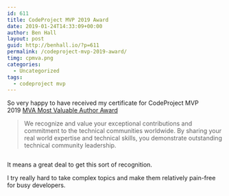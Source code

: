 ```yaml
---
id: 611
title: CodeProject MVP 2019 Award
date: 2019-01-24T14:33:09+00:00
author: Ben Hall
layout: post
guid: http://benhall.io/?p=611
permalink: /codeproject-mvp-2019-award/
timg: cpmva.png
categories:
  - Uncategorized
tags:
  - codeproject mvp
---
```

So very happy to have received my certificate for CodeProject MVP 2019&nbsp;[MVA Most Valuable Author Award](https://www.codeproject.com/Competitions/1071/CodeProject-MVP-2019.aspx)

<blockquote class="wp-block-quote">
  <p>
    We recognize and value your exceptional contributions and commitment to the technical communities worldwide. By sharing your real world expertise and technical skills, you demonstrate outstanding technical community leadership.
  </p>
</blockquote>

<div class="wp-block-image">
  <figure class="aligncenter"><img src="https://i1.wp.com/benhall.io/wp-content/uploads/2019/01/cpmva.png?w=687" alt="" class="wp-image-613" srcset="https://i1.wp.com/benhall.io/wp-content/uploads/2019/01/cpmva.png?w=490 490w, https://i1.wp.com/benhall.io/wp-content/uploads/2019/01/cpmva.png?resize=300%2C225 300w" sizes="(max-width: 490px) 100vw, 490px" data-recalc-dims="1" /></figure>
</div>

It means a great deal to get this sort of recognition. 

I try really hard to take complex topics and make them relatively pain-free for busy developers.
